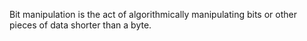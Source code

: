 Bit manipulation is the act of algorithmically manipulating bits or other pieces of data shorter than a byte.